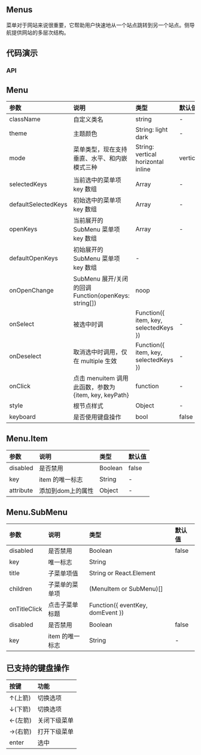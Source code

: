 ## Menus

菜单对于网站来说很重要，它帮助用户快速地从一个站点跳转到另一个站点。侧导航提供网站的多层次结构。

## 代码演示

### API


## Menu

|参数|说明|类型|默认值|
|:---|:----|:---|:------|
|className|自定义类名|string|-|
|theme|主题颜色|String: light dark|-|
|mode|菜单类型，现在支持垂直、水平、和内嵌模式三种	|String: vertical horizontal inline|vertical|
|selectedKeys|当前选中的菜单项 key 数组|Array|-|	
|defaultSelectedKeys|初始选中的菜单项 key 数组|Array|-|	
|openKeys|当前展开的 SubMenu 菜单项 key 数组|Array|-|
|defaultOpenKeys|初始展开的 SubMenu 菜单项 key 数组|-|
|onOpenChange|SubMenu 展开/关闭的回调	Function(openKeys: string[])|noop|
|onSelect|被选中时调|	Function({ item, key, selectedKeys })|-|
|onDeselect|取消选中时调用，仅在 multiple 生效|	Function({ item, key, selectedKeys })|-|
|onClick|点击 menuitem 调用此函数，参数为 {item, key, keyPath}|	function|-|
|style|根节点样式|Object|-|	
|keyboard|是否使用键盘操作|bool|false|	

## Menu.Item

|参数|说明|类型|默认值|
|:---|:----|:---|:------|
|disabled|是否禁用|Boolean|false|
|key|item 的唯一标志|String|-|
|attribute|添加到dom上的属性|Object|-|

## Menu.SubMenu

|参数|说明|类型|默认值|
|:---|:----|:---|:------|
|disabled|是否禁用|Boolean|false|
|key|唯一标志|String|	
|title|子菜单项值	|String or React.Element|
|children|子菜单的菜单项|(MenuItem or SubMenu)[]|
|onTitleClick|点击子菜单标题|Function({ eventKey, domEvent })|
|disabled|是否禁用|Boolean|false|
|key|item 的唯一标志|String|-|


## 已支持的键盘操作

|按键|功能|
|:---|:----|
|↑(上箭)|切换选项|
|↓(下箭) |切换选项|
|←(左箭) |关闭下级菜单|
|→(右箭) |打开下级菜单|
|enter | 选中|


